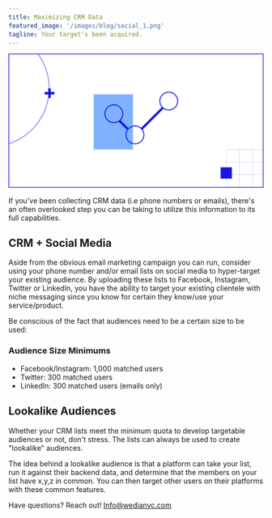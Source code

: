 ```yaml
---
title: Maximizing CRM Data
featured_image: '/images/blog/social_1.png'
tagline: Your target's been acquired.
---
```


![](/images/blog/social_1.png)

If you've been collecting CRM data (i.e phone numbers or emails), there's an often overlooked step you can be taking to utilize this information to its full capabilities.

## CRM + Social Media

Aside from the obvious email marketing campaign you can run, consider using your phone number and/or email lists on social media to hyper-target your existing audience. By uploading these lists to Facebook, Instagram, Twitter or LinkedIn, you have the ability to target your existing clientele with niche messaging since you know for certain they know/use your service/product. 

Be conscious of the fact that audiences need to be a certain size to be used:

### Audience Size Minimums

- Facebook/Instagram: 1,000 matched users
- Twitter: 300 matched users
- LinkedIn: 300 matched users (emails only)

## Lookalike Audiences

Whether your CRM lists meet the minimum quota to develop targetable audiences or not, don't stress. The lists can always be used to create "lookalike" audiences. 

The idea behind a lookalike audience is that a platform can take your list, run it against their backend data, and determine that the members on your list have x,y,z in common. You can then target other users on their platforms with these common features. 

Have questions? Reach out! Info@wedianyc.com